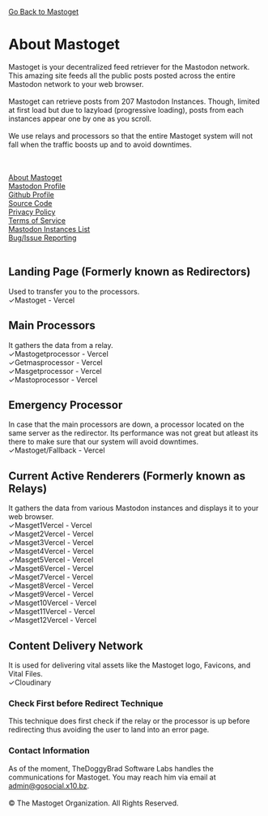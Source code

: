 [Go Back to Mastoget](https://mastoget.x10.bz)  

# About Mastoget

Mastoget is your decentralized feed retriever for the Mastodon network. This amazing site feeds all the public posts posted across the entire Mastodon network to your web browser.
<br><br>
Mastoget can retrieve posts from 207 Mastodon Instances. Though, limited at first load but due to lazyload (progressive loading), posts from each instances appear one by one as you scroll.
<br><br>
We use relays and processors so that the entire Mastoget system will not fall when the traffic boosts up and to avoid downtimes.

<br><br>
[About Mastoget](https://github.com/The-Mastoget-Organization/about)  <br>
[Mastodon Profile](https://mastodon.social/@mastoget)  <br>
[Github Profile](https://github.com/The-Mastoget-Organization/)  <br>
[Source Code](https://github.com/The-Mastoget-Organization/source)  <br>
[Privacy Policy](https://github.com/The-Mastoget-Organization/privacypolicy)<br>
[Terms of Service](https://github.com/The-Mastoget-Organization/termsofservice)<br>
[Mastodon Instances List](https://github.com/The-Mastoget-Organization/servers-list)<br>
[Bug/Issue Reporting](https://github.com/The-Mastoget-Organization/about/issues)<br><br>  


## Landing Page (Formerly known as Redirectors)
Used to transfer you to the processors.<br>
✓Mastoget - Vercel

## Main Processors
It gathers the data from a relay.<br>
✓Mastogetprocessor - Vercel<br>
✓Getmasprocessor - Vercel<br>
✓Masgetprocessor - Vercel<br>
✓Mastoprocessor - Vercel

## Emergency Processor
In case that the main processors are down, a processor located on the same server as the redirector. Its performance was not great but atleast its there to make sure that our system will avoid downtimes.<br>
✓Mastoget/Fallback - Vercel

## Current Active Renderers (Formerly known as Relays)
It gathers the data from various Mastodon instances and displays it to your web browser.<br>
✓Masget1Vercel - Vercel<br>
✓Masget2Vercel - Vercel<br>
✓Masget3Vercel - Vercel<br>
✓Masget4Vercel - Vercel<br>
✓Masget5Vercel - Vercel<br>
✓Masget6Vercel - Vercel<br>
✓Masget7Vercel - Vercel<br>
✓Masget8Vercel - Vercel<br>
✓Masget9Vercel - Vercel<br>
✓Masget10Vercel - Vercel<br>
✓Masget11Vercel - Vercel<br>
✓Masget12Vercel - Vercel

## Content Delivery Network 
It is used for delivering vital assets like the Mastoget logo, Favicons, and Vital Files.<br>
✓Cloudinary

### Check First before Redirect Technique
This technique does first check if the relay or the processor is up before redirecting thus avoiding the user to land into an error page.

### Contact Information
As of the moment, TheDoggyBrad Software Labs handles the communications for Mastoget. You may reach him via email at admin@gosocial.x10.bz.
<br><br>
&copy; The Mastoget Organization. All Rights Reserved.

